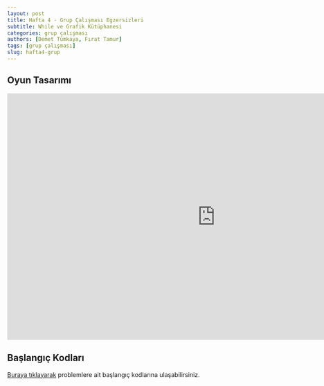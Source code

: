 ```yaml
---
layout: post
title: Hafta 4 - Grup Çalışması Egzersizleri
subtitle: While ve Grafik Kütüphanesi
categories: grup çalışması
authors: [Demet Tümkaya, Fırat Tamur]
tags: [grup çalışması]
slug: hafta4-grup
---
```


## Oyun Tasarımı
<iframe src="https://docs.google.com/presentation/d/e/2PACX-1vS9DXKtrTWnZI4Z0yHsExtX7jlPuWO7IR7lhK5HWuGD4jmeFfBpx99hWGI81lM6Ezf6NYemvMyHusam/embed?start=false&loop=true&delayms=3000" frameborder="0" width="960" height="569" allowfullscreen="true" mozallowfullscreen="true" webkitallowfullscreen="true"></iframe>


## Başlangıç Kodları

[Buraya tıklayarak](https://drive.google.com/file/d/12NJZV1FUK3DB2T8ZT90Ew6Ti_z_K3sKs/view?usp=sharing) problemlere ait başlangıç kodlarına ulaşabilirsiniz.


